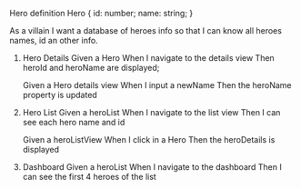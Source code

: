 Hero definition
Hero {
id: number;
name: string;
}

As a villain
I want a database of heroes info
so that I can know all heroes names, id an other info.

1. Hero Details
   Given a Hero
   When I navigate to the details view
   Then heroId and heroName are displayed;

   Given a Hero details view
   When I input a newName
   Then the heroName property is updated

2. Hero List
   Given a heroList
   When I navigate to the list view
   Then I can see each hero name and id

   Given a heroListView
   When I click in a Hero
   Then the heroDetails is displayed

3. Dashboard
   Given a heroList
   When I navigate to the dashboard
   Then I can see the first 4 heroes of the list
